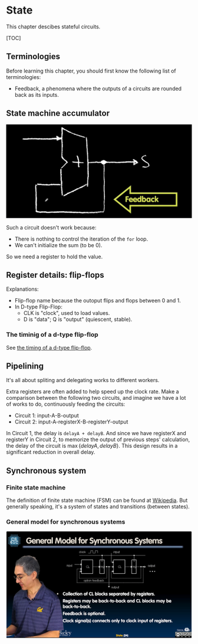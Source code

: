 # State

This chapter descibes stateful circuits.

[TOC]

## Terminologies

Before learning this chapter, you should first know the following list of
terminologies:
*   Feedback, a phenomena where the outputs of a circuits are rounded back as
    its inputs.

## State machine accumulator

![A-failure-accumulator](failure-accumulator.png "A failure accumulator")

Such a circuit doesn't work because:
*   There is nothing to control the iteration of the `for` loop.
*   We can't initialize the sum (to be 0).

So we need a register to hold the value.

## Register details: flip-flops

Explanations:
*   Flip-flop name because the outoput flips and flops between 0 and 1.
*   In D-type Flip-Flop:
    *   CLK is "clock", used to load values.
    *   D is "data"; Q is "output" (quiescent, stable).

### The timinig of a d-type flip-flop

See [the timing of a d-type flip-flop](./timing-of-d-flip-flop.md).

## Pipelining

It's all about spliting and delegating works to different workers.

Extra registers are often added to help speed up the clock rate. Make a
comparison between the following two circuits, and imagine we have a lot of
works to do, continuously feeding the circuits:

*   Circuit 1: input-A-B-output
*   Circuit 2: input-A-registerX-B-registerY-output

In Circuit 1, the delay is `delayA + delayB`. And since we have registerX and
registerY in Circuit 2, to memorize the output of previous steps' calculation,
the delay of the circuit is $\max \{delayA, delayB\}$. This design results in a
significant reduction in overall delay.

## Synchronous system

### Finite state machine

The definition of finite state machine (FSM) can be found at
[Wikipedia][finite-state-machine]. But generally speaking, it's a system of
states and transitions (between states).

[finite-state-machine]: https://en.wikipedia.org/wiki/Finite-state_machine

### General model for synchronous systems

![General-model-for-synchronous-systems](./general-model-for-synchronous-systems.png)
